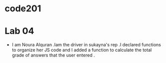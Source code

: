 # code201


# Lab 04 
* I am Noura Alquran .Iam the driver in sukayna's rep .I declared functions to organize her JS code and I added a function to calculate the total grade of  answers that the user entered .
